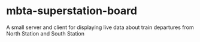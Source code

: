 # mbta-superstation-board
A small server and client for displaying live data about train departures from North Station and South Station
